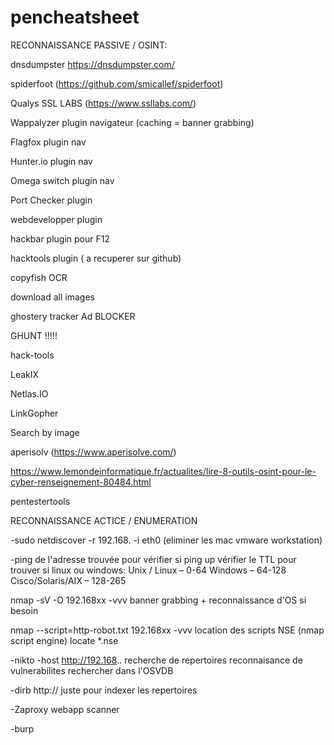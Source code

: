 # pencheatsheet

RECONNAISSANCE PASSIVE / OSINT:

dnsdumpster https://dnsdumpster.com/

spiderfoot (https://github.com/smicallef/spiderfoot)

Qualys SSL LABS (https://www.ssllabs.com/)

Wappalyzer plugin navigateur (caching = banner grabbing)

Flagfox plugin nav

Hunter.io plugin nav

Omega switch plugin nav

Port Checker plugin

webdevelopper plugin

hackbar plugin pour F12

hacktools plugin ( a recuperer sur github)

copyfish OCR

download all images

ghostery tracker Ad BLOCKER

GHUNT !!!!!

hack-tools

LeakIX

Netlas.IO

LinkGopher

Search by image

aperisolv (https://www.aperisolve.com/)

https://www.lemondeinformatique.fr/actualites/lire-8-outils-osint-pour-le-cyber-renseignement-80484.html

pentestertools




RECONNAISSANCE ACTICE / ENUMERATION

-sudo netdiscover -r 192.168. -i eth0
(eliminer les mac vmware workstation)

-ping de l'adresse trouvée pour vérifier si ping up 
  vérifier le TTL pour trouver si linux ou windows:
    Unix / Linux – 0-64
    Windows – 64-128
    Cisco/Solaris/AIX – 128-265

nmap -sV -O 192.168xx -vvv
  banner grabbing + reconnaissance d'OS si besoin

nmap --script=http-robot.txt 192.168xx -vvv
    location des scripts NSE (nmap script engine) locate *.nse

-nikto -host http://192.168..
  recherche de repertoires
  reconnaisance de vulnerabilites
  rechercher dans l'OSVDB

-dirb http:// 
  juste pour indexer les repertoires

-Zaproxy
  webapp scanner
  
-burp





